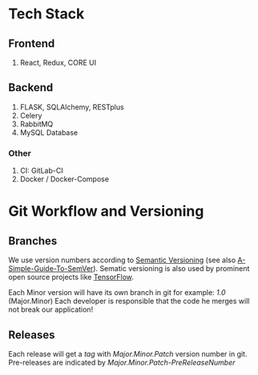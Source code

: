 # Tech Stack

## Frontend
1. React, Redux, CORE UI

## Backend
1. FLASK, SQLAlchemy, RESTplus
2. Celery
3. RabbitMQ
4. MySQL Database

### Other
1. CI: GitLab-CI
2. Docker / Docker-Compose

# Git Workflow and Versioning

## Branches
We use version numbers according to [Semantic Versioning](https://semver.org/spec/v2.0.0.html) (see also [A-Simple-Guide-To-SemVer](https://www.jvandemo.com/a-simple-guide-to-semantic-versioning/)).
Sematic versioning is also used by prominent open source projects like [TensorFlow](https://www.tensorflow.org/programmers_guide/version_compat).

Each Minor version will have its own branch in git for example: *1.0* (Major.Minor)
Each developer is responsible that the code he merges will not break our application!

## Releases
Each release will get a *tag* with *Major.Minor.Patch* version number in git.
Pre-releases are indicated by *Major.Minor.Patch-PreReleaseNumber*